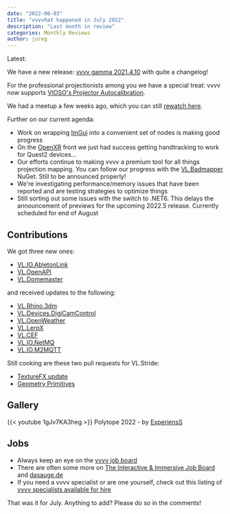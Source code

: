 ```yaml
---
date: "2022-08-03"
title: "vvvvhat happened in July 2022"
description: "Last month in review"
categories: Monthly Reviews
author: joreg
---
```


Latest:

We have a new release: [vvvv gamma 2021.4.10](https://thegraybook.vvvv.org/changelog/2021.4.html) with quite a changelog!

For the professional projectionists among you we have a special treat: vvvv now supports [VIOSO's Projector Autocalibration](https://visualprogramming.net/blog/2022/introducing-vioso-projector-warping-and-blending/).

We had a meetup a few weeks ago, which you can still [rewatch here](https://youtu.be/nwSZ-OFDoC0).

Further on our current agenda:
- Work on wrapping [ImGui](https://github.com/ocornut/imgui) into a convenient set of nodes is making good progress
- On the [OpenXR](https://www.khronos.org/OpenXR/) front we just had success getting handtracking to work for Quest2 devices... 
- Our efforts continue to making vvvv a premium tool for all things projection mapping. You can follow our progress with the [VL.Badmapper](https://www.nuget.org/packages/VL.Badmapper) NuGet. Still to be announced properly!
- We're investigating performance/memory issues that have been reported and are testing strategies to optimize things
- Still sorting out some issues with the switch to .NET6. This delays the announcement of previews for the upcoming 2022.5 release. Currently scheduled for end of August

## Contributions
We got three new ones:
* [VL.IO.AbletonLink](https://www.nuget.org/packages/VL.IO.AbletonLink)
* [VL.OpenAPI](https://discourse.vvvv.org/t/vl-openapi/20659)
* [VL.Domemaster](https://discourse.vvvv.org/t/vl-domemaster/20660)

and received updates to the following:
* [VL.Rhino.3dm](https://www.nuget.org/packages/VL.Rhino.3dm)
* [VL.Devices.DigiCamControl](https://www.nuget.org/packages/VL.Devices.DigiCamControl)
* [VL.OpenWeather](https://www.nuget.org/packages/VL.OpenWeather)
* [VL.LerpX](https://www.nuget.org/packages/VL.LerpX)
* [VL.CEF](https://www.nuget.org/packages/VL.CEF)
* [VL.IO.NetMQ](https://www.nuget.org/packages/VL.IO.NetMQ)
* [VL.IO.M2MQTT](https://www.nuget.org/packages/VL.IO.M2MQTT)

Still cooking are these two pull requests for VL.Stride:
* [TextureFX update](https://github.com/vvvv/VL.Stride/pull/565)
* [Geometry Primitives](https://github.com/vvvv/VL.Stride/pull/561)

## Gallery
{{< youtube 1gJv7KA3heg >}}
Polytope 2022 - by [ExperiensS](https://experienss.com)

## Jobs

- Always keep an eye on the [vvvv job board](https://discourse.vvvv.org/c/jobs)
- There are often some more on [The Interactive & Immersive Job Board](https://jobs.interactiveimmersive.io/?s=vvvv&post_type=job_listing&orderby=date) and [dasauge.de](https://dasauge.de/sta/Vvvv/)
- If you need a vvvv specialist or are one yourself, check out this listing of [vvvv specialists available for hire](https://vvvv.org/documentation/vvvv-specialists-available-for-hire)

That was it for July. Anything to add? Please do so in the comments!